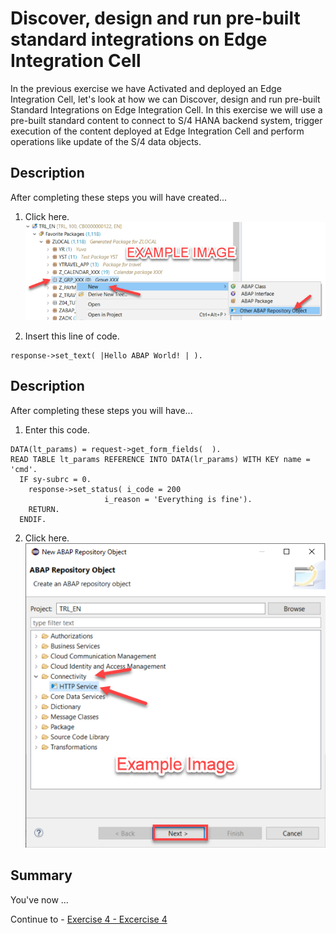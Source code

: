 # Discover, design and run pre-built standard integrations on Edge Integration Cell

In the previous exercise we have Activated and deployed an Edge Integration Cell, let's look at how we can Discover, design and run pre-built Standard Integrations on Edge Integration Cell. In this exercise we will use a pre-built standard content to connect to S/4 HANA backend system, trigger execution of the content deployed at Edge Integration Cell and perform operations like update of the S/4 data objects.

##  Description

After completing these steps you will have created...

1. Click here.
<br>![](/exercises/ex2/images/02_01_0010.png)

2.	Insert this line of code.
```abap
response->set_text( |Hello ABAP World! | ). 
```



## Description

After completing these steps you will have...

1.	Enter this code.
```abap
DATA(lt_params) = request->get_form_fields(  ).
READ TABLE lt_params REFERENCE INTO DATA(lr_params) WITH KEY name = 'cmd'.
  IF sy-subrc = 0.
    response->set_status( i_code = 200
                     i_reason = 'Everything is fine').
    RETURN.
  ENDIF.

```

2.	Click here.
<br>![](/exercises/ex2/images/02_02_0010.png)

## Summary

You've now ...

Continue to - [Exercise 4 - Excercise 4 ](../ex4/README.md)

